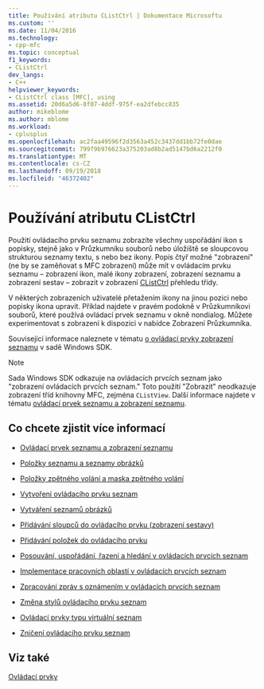```yaml
---
title: Používání atributu CListCtrl | Dokumentace Microsoftu
ms.custom: ''
ms.date: 11/04/2016
ms.technology:
- cpp-mfc
ms.topic: conceptual
f1_keywords:
- CListCtrl
dev_langs:
- C++
helpviewer_keywords:
- CListCtrl class [MFC], using
ms.assetid: 20d6a5d6-8f07-4ddf-975f-ea2dfebcc835
author: mikeblome
ms.author: mblome
ms.workload:
- cplusplus
ms.openlocfilehash: ac2faa49596f2d3563a452c3437dd1bb72fe0dae
ms.sourcegitcommit: 799f9b976623a375203ad8b2ad5147bd6a2212f0
ms.translationtype: MT
ms.contentlocale: cs-CZ
ms.lasthandoff: 09/19/2018
ms.locfileid: "46372402"
---
```

# <a name="using-clistctrl"></a>Používání atributu CListCtrl

Použití ovládacího prvku seznamu zobrazíte všechny uspořádání ikon s popisky, stejně jako v Průzkumníku souborů nebo úložiště se sloupcovou strukturou seznamy textu, s nebo bez ikony. Popis čtyř možné "zobrazení" (ne by se zaměňovat s MFC zobrazení) může mít v ovládacím prvku seznamu – zobrazení ikon, malé ikony zobrazení, zobrazení seznamu a zobrazení sestav – zobrazit v zobrazení [CListCtrl](../mfc/reference/clistctrl-class.md) přehledu třídy.

V některých zobrazeních uživatelé přetažením ikony na jinou pozici nebo popisky ikona upravit. Příklad najdete v pravém podokně v Průzkumníkovi souborů, které používá ovládací prvek seznamu v okně nondialog. Můžete experimentovat s zobrazení k dispozici v nabídce Zobrazení Průzkumníka.

Související informace naleznete v tématu [o ovládací prvky zobrazení seznamu](/windows/desktop/Controls/list-view-controls-overview) v sadě Windows SDK.

> [!NOTE]
>  Sada Windows SDK odkazuje na ovládacích prvcích seznam jako "zobrazení ovládacích prvcích seznam." Toto použití "Zobrazit" neodkazuje zobrazení tříd knihovny MFC, zejména `CListView`. Další informace najdete v tématu [ovládací prvek seznamu a zobrazení seznamu](../mfc/list-control-and-list-view.md).

## <a name="what-do-you-want-to-know-more-about"></a>Co chcete zjistit více informací

- [Ovládací prvek seznamu a zobrazení seznamu](../mfc/list-control-and-list-view.md)

- [Položky seznamu a seznamy obrázků](../mfc/list-items-and-image-lists.md)

- [Položky zpětného volání a maska zpětného volání](../mfc/callback-items-and-the-callback-mask.md)

- [Vytvoření ovládacího prvku seznam](../mfc/creating-the-list-control.md)

- [Vytváření seznamů obrázků](../mfc/creating-the-image-lists.md)

- [Přidávání sloupců do ovládacího prvku (zobrazení sestavy)](../mfc/adding-columns-to-the-control-report-view.md)

- [Přidávání položek do ovládacího prvku](../mfc/adding-items-to-the-control.md)

- [Posouvání, uspořádání, řazení a hledání v ovládacích prvcích seznam](../mfc/scrolling-arranging-sorting-and-finding-in-list-controls.md)

- [Implementace pracovních oblastí v ovládacích prvcích seznam](../mfc/implementing-working-areas-in-list-controls.md)

- [Zpracování zpráv s oznámením v ovládacích prvcích seznam](../mfc/processing-notification-messages-in-list-controls.md)

- [Změna stylů ovládacího prvku seznam](../mfc/changing-list-control-styles.md)

- [Ovládací prvky typu virtuální seznam](../mfc/virtual-list-controls.md)

- [Zničení ovládacího prvku seznam](../mfc/destroying-the-list-control.md)

## <a name="see-also"></a>Viz také

[Ovládací prvky](../mfc/controls-mfc.md)

